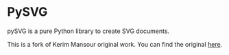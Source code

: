 # PySVG
pySVG is a pure Python library to create SVG documents.

This is a fork of Kerim Mansour original work. You can find the original [here](https://code.google.com/archive/p/pysvg/downloads).
